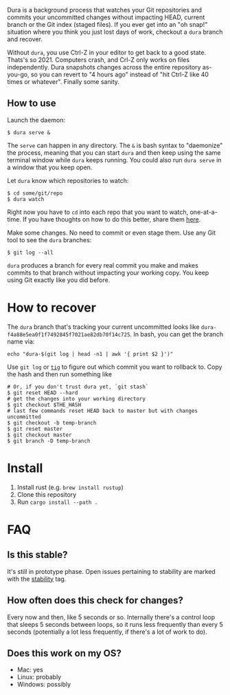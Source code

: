 Dura is a background process that watches your Git repositories and commits your uncommitted changes without impacting HEAD, current branch
or the Git index (staged files). If you ever get into an "oh snap!" situation where you think you just lost days of work, checkout a `dura` 
branch and recover. 

Without `dura`, you use Ctrl-Z in your editor to get back to a good state. Thats's so 2021. Computers crash, and Crl-Z only works on files 
independently. Dura snapshots changes across the entire repository as-you-go, so you can revert to "4 hours ago" instead of "hit Ctrl-Z 
like 40 times or whatever". Finally some sanity.

## How to use
Launch the daemon:

```
$ dura serve &
```

The `serve` can happen in any directory. The `&` is bash syntax to "daemonize" the process, meaning that you can start `dura` and then 
keep using the same terminal window while `dura` keeps running. You could also run `dura serve` in a window that you keep open.

Let `dura` know which repositories to watch: 

```
$ cd some/git/repo
$ dura watch
```

Right now you have to `cd` into each repo that you want to watch, one-at-a-time. If you have thoughts on how to do this better, share them [here](https://github.com/tkellogg/dura/issues/3).

Make some changes. No need to commit or even stage them. Use any Git tool to see the `dura` branches:

```
$ git log --all
```

`dura` produces a branch for every real commit you make and makes commits to that branch without impacting your working copy. You
keep using Git exactly like you did before.

# How to recover

The `dura` branch that's tracking your current uncommitted looks like `dura-f4a88e5ea0f1f7492845f7021ae82db70f14c725`. In bash, you can get the
branch name via:

```
echo "dura-$(git log | head -n1 | awk '{ print $2 }')"
```

Use `git log` or [`tig`](http://jonas.github.io/tig/) to figure out which commit you want to rollback to. Copy the hash and then run something like

```
# Or, if you don't trust dura yet, `git stash`
$ git reset HEAD --hard
# get the changes into your working directory
$ git checkout $THE_HASH
# last few commands reset HEAD back to master but with changes uncommitted
$ git checkout -b temp-branch
$ git reset master
$ git checkout master
$ git branch -D temp-branch
```

# Install

1. Install rust (e.g. `brew install rustup`)
2. Clone this repository 
3. Run `cargo install --path .`


# FAQ
## Is this stable?
It's still in prototype phase. Open issues pertaining to stability are marked with the 
[stability](https://github.com/tkellogg/dura/issues?q=is%3Aopen+is%3Aissue+label%3Astability) tag. 

## How often does this check for changes?
Every now and then, like 5 seconds or so. Internally there's a control loop that sleeps 5 seconds between loops, so it runs less frequently than
every 5 seconds (potentially a lot less frequently, if there's a lot of work to do).

## Does this work on my OS?
* Mac: yes
* Linux: probably
* Windows: possibly

